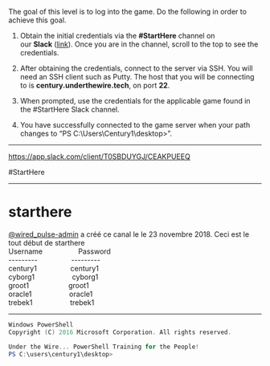 The goal of this level is to log into the game. Do the following in order to achieve this goal.  
  
1. Obtain the initial credentials via the **#StartHere** channel on our **Slack** ([link](https://communityinviter.com/apps/underthewire/under-the-wire)). Once you are in the channel, scroll to the top to see the credentials.  
  
2. After obtaining the credentials, connect to the server via SSH. You will need an SSH client such as Putty. The host that you will be connecting to is **century.underthewire.tech**, on port **22**.  
  
3. When prompted, use the credentials for the applicable game found in the #StartHere Slack channel.  
  
4. You have successfully connected to the game server when your path changes to “PS C:\Users\Century1\desktop>”.
----

https://app.slack.com/client/T0SBDUYGJ/CEAKPUEEQ

#StartHere 

---
# starthere

[@wired_pulse-admin](https://underthewire.slack.com/team/U0SB35K7H) a créé ce canal le le 23 novembre 2018. Ceci est le tout début de starthere  
Username                  Password  
---------                 ---------  
century1                 century1  
cyborg1                   cyborg1  
groot1                    groot1  
oracle1                   oracle1  
trebek1                   trebek1

---


```PowerShell
Windows PowerShell
Copyright (C) 2016 Microsoft Corporation. All rights reserved.

Under the Wire... PowerShell Training for the People!
PS C:\users\century1\desktop>
```


